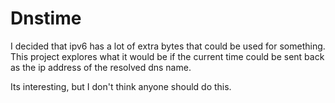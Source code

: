 # Dnstime

I decided that ipv6 has a lot of extra bytes that could be used for something. This project explores what it would be if the current time could be sent back as the ip address of the resolved dns name.

Its interesting, but I don't think anyone should do this.


